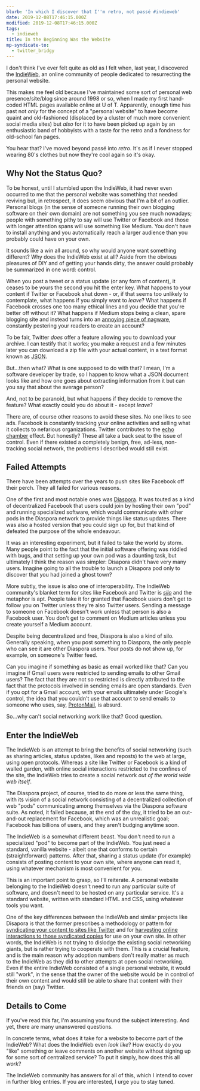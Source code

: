 ```yaml
---
blurb: 'In which I discover that I''m retro, not passé #indieweb'
date: 2019-12-08T17:46:15.000Z
modified: 2019-12-08T17:46:15.000Z
tags:
  - indieweb
title: In the Beginning Was the Website
mp-syndicate-to:
  - twitter_bridgy
---
```


I don't think I've ever felt quite as old as I felt when, last year, I
discovered the [IndieWeb][5], an online community of people dedicated to
resurrecting the personal website.

This makes me feel old because I've maintained some sort of personal web
presence/site/blog since around 1998 or so, when I made my first hand-coded
HTML pages available online at U of T.  Apparently, enough time has past not
*only* for the concept of a "personal website" to have become quaint and
old-fashioned (displaced by a cluster of much more convenient social media
sites) but *also* for it to have been picked up again by an enthusiastic
band of hobbyists with a taste for the retro and a fondness for old-school
fan pages.

You hear that?  I've moved beyond passé into *retro*.  It's as if I never
stopped wearing 80's clothes but now they're cool again so it's okay.

## Why Not the Status Quo?

To be honest, until I stumbled upon the IndieWeb, it had never even occurred
to me that the personal website was something that needed reviving but, in
retrospect, it does seem obvious that I'm a bit of an outlier.  Personal
blogs (in the sense of someone running their own blogging software on their
own domain) are not something you see much nowadays; people with something
pithy to say will use Twitter or Facebook and those with longer attention
spans will use something like Medium.  You don't have to install anything
and you automatically reach a larger audience than you probably could have
on your own.

It sounds like a win all around, so why would anyone want something
different?  Why does the IndieWeb exist at all?  Aside from the obvious
pleasures of DIY and of getting your hands dirty, the answer could probably
be summarized in one word: control.

When you post a tweet or a status update (or any form of content), it ceases
to be yours the second you hit the enter key.  What happens to your content
if Twitter or Facebook shut down - or, if that seems too unlikely to
contemplate, what happens if you simply want to *leave*?  What happens if
Facebook crosses one too many ethical lines and you decide that you're
better off without it?  What happens if Medium stops being a clean, spare
blogging site and instead turns into an [annoying piece of nagware][11],
constantly pestering your readers to create an account?

To be fair, Twitter *does* offer a feature allowing you to download your
archive.  I can testify that it works; you make a request and a few minutes
later you can download a zip file with your actual content, in a text format
known as [JSON][10].

But...then what?  What is one supposed to do with that?  I mean, I'm a
software developer by trade, so I happen to know what a JSON document looks
like and how one goes about extracting information from it but can you say
that about the average person?

And, not to be paranoid, but what happens if they decide to remove the
feature?  What exactly could you do about it - except *leave*?

There are, of course other reasons to avoid these sites.  No one likes to
see ads.  Facebook is constantly tracking your online activities and selling
what it collects to nefarious organizations.  Twitter contributes to the
[echo chamber][12] effect.  But honestly? These all take a back seat to the
issue of control.  Even if there existed a completely benign, free, ad-less,
non-tracking social network, the problems I described would still exist.

## Failed Attempts

There have been attempts over the years to push sites like Facebook off
their perch.  They all failed for various reasons.

One of the first and most notable ones was [Diaspora][6].  It was touted as
a kind of decentralized Facebook that users could join by hosting their own
"pod" and running specialized software, which would communicate with other
pods in the Diaspora network to provide things like status updates.  There
was also a hosted version that you could sign up for, but that kind of
defeated the purpose of the whole endeavour.

It was an interesting experiment, but it failed to take the world by storm.
Many people point to the fact that the initial software offering was riddled
with bugs, and that setting up your own pod was a daunting task, but
ultimately I think the reason was simpler: Disapora didn't have very many
users.  Imagine going to all the trouble to launch a Disapora pod only to
discover that you had joined a ghost town?

More subtly, the issue is also one of interoperability.  The IndieWeb
community's blanket term for sites like Facebook and Twitter is *[silo][13]*
and the metaphor is apt.  People take it for granted that Facebook users
don't get to follow you on Twitter unless they're also Twitter users.
Sending a message to someone on Facebook doesn't work unless that person is
also a Facebook user.  You don't get to comment on Medium articles unless
you create yourself a Medium account.

Despite being decentralized and free, Diaspora is also a kind of silo.
Generally speaking, when you post something to Diaspora, the only people who
can see it are other Diaspora users.  Your posts do not show up, for
example, on someone's Twitter feed.

Can you imagine if something as basic as email worked like that?  Can you
imagine if Gmail users were restricted to sending emails to other Gmail
users?  The fact that they are not so restricted is directly attributed to
the fact that the protocols involved in sending emails are open standards.
Even if you opt for a Gmail account, with your emails ultimately under
Google's control, the idea that you couldn't use that account to send emails
to someone who uses, say, [ProtonMail][7], is absurd.

So...why can't social networking work like that?  Good question.

## Enter the IndieWeb

The IndieWeb is an attempt to bring the benefits of social networking (such
as sharing articles, status updates, likes and reposts) to the web at large,
using open protocols.  Whereas a site like Twitter or Facebook is a kind of
walled garden, with online social interactions restricted to the confines of
the site, the IndieWeb tries to create a social network *out of the world
wide web itself*.

The Diaspora project, of course, tried to do more or less the same thing,
with its vision of a social network consisting of a decentralized collection
of web "pods" communicating among themselves via the Diaspora software
suite.  As noted, it failed because, at the end of the day, it tried to be
an out-and-out replacement for Facebook, which was an unrealistic goal;
Facebook has billions of users, and they aren't budging anytime soon.

The IndieWeb is a somewhat different beast.  You don't need to run a
specialized "pod" to become part of the IndieWeb.  You just need a standard,
vanilla website - albeit one that conforms to certain (straightforward)
patterns.  After that, sharing a status update (for example) consists of
posting content to your own site, where anyone can read it, using whatever
mechanism is most convenient for you.

This is an important point to grasp, so I'll reiterate.  A personal website
belonging to the IndieWeb doesn't need to run any particular suite of
software, and doesn't need to be hosted on any particular service.  It's a
standard website, written with standard HTML and CSS, using whatever tools
you want.

One of the key differences between the IndieWeb and similar projects like
Disapora is that the former prescribes a methodology or pattern for
[syndicating your content to sites like Twitter][8] and for [harvesting
online interactions to those syndicated copies][9] for use on your own site.
In other words, the IndieWeb is not trying to dislodge the existing social
networking giants, but is rather trying to cooperate with them.  This is a
crucial feature, and is the main reason why adoption numbers don't really
matter as much to the IndieWeb as they did to other attempts at open social
networking.  Even if the entire IndieWeb consisted of a single personal
website, it would still "work", in the sense that the owner of the website
would be in control of their own content and would still be able to share
that content with their friends on (say) Twitter.

## Details to Come

If you've read this far, I'm assuming you found the subject interesting.
And yet, there are many unanswered questions.

In concrete terms, what does it take for a website to become part of the
IndieWeb?  What does the IndieWeb even *look like*?  How exactly do you
"like" something or leave comments on another website without signing up for
some sort of centralized service?  To put it simply, how does this all
*work*?

The IndieWeb community has answers for all of this, which I intend to cover
in further blog entries.  If you are interested, I urge you to stay tuned.


[1]: https://en.wikipedia.org/wiki/Randall_Munroe
[2]: https://www.xkcd.com/
[3]: https://imgs.xkcd.com/comics/the_simpsons.png 
[4]: https://imgs.xkcd.com/comics/movie_ages.png 
[5]: https://indieweb.org/
[6]: https://diasporafoundation.org/
[7]: https://protonmail.com/
[8]: https://indieweb.org/POSSE
[9]: https://indieweb.org/backfeed
[10]: https://www.json.org/json-en.html
[11]: https://indieweb.org/Medium#Nagware
[12]: https://en.wikipedia.org/wiki/Echo_chamber_%28media%29
[13]: https://indieweb.org/silo

